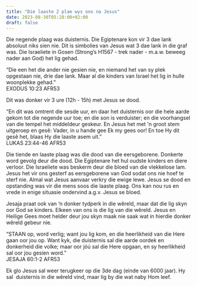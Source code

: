 ```yaml
---
title: "Die laaste 2 plae wys ons na Jesus"
date: 2023-08-30T05:28:00+02:00
draft: false
---
```

<html>
 <head></head>
 <body>
  <p>Die negende plaag was duisternis. Die Egiptenare kon vir 3 dae lank absoluut niks sien nie. Dit is simbolies van Jesus wat 3 dae lank in die graf was. Die Israeliete in Gosen (Strong’s H1567 - trek nader - m.a.w. beweeg nader aan God) het lig gehad.</p>
  <p>“Die een het die ander nie gesien nie, en niemand het van sy plek opgestaan nie, drie dae lank. Maar al die kinders van Israel het lig in hulle woonplekke gehad.”<br>‭‭EXODUS‬ ‭10‬:‭23‬ ‭AFR53‬‬</p>
  <p>Dit was donker vir 3 ure (12h - 15h) met Jesus se dood.</p>
  <p>“En dit was omtrent die sesde uur, en daar het duisternis oor die hele aarde gekom tot die negende uur toe; en die son is verduister; en die voorhangsel van die tempel het middeldeur geskeur. En Jesus het met 'n groot stem uitgeroep en gesê: Vader, in u hande gee Ek my gees oor! En toe Hy dit gesê het, blaas Hy die laaste asem uit.”<br>‭‭LUKAS‬ ‭23‬:‭44‬-‭46‬ ‭AFR53‬‬</p>
  <p>Die tiende en laaste plaag was die dood van die eersgeborene. Donkerte word gevolg deur die dood. Die Egiptenare het hul oudste kinders en diere verloor. Die Israeliete was beskerm deur die bloed van die vlekkelose lam. Jesus het vir ons gesterf as eersgeborene van God sodat ons nie hoef te sterf nie. Almal wat Jesus aanvaar verkry die ewige lewe. Jesus se dood en opstanding was vir die mens soos die laaste plaag. Ons kan nou rus en vrede in enige situasie ondervind a.g.v. Jesus se bloed.</p>
  <p>Jesaja praat ook van ‘n donker tydperk in die wêreld, maar dat die lig skyn oor God se kinders. Elkeen van ons is die lig van die wêreld. Jesus en Heilige Gees moet helder deur jou skyn maak nie saak wat in hierdie donker wêreld gebeur nie.</p>
  <p>“STAAN op, word verlig; want jou lig kom, en die heerlikheid van die Here gaan oor jou op. Want kyk, die duisternis sal die aarde oordek en donkerheid die volke; maar oor jóú sal die Here opgaan, en sy heerlikheid sal oor jou gesien word.”<br>‭‭JESAJA‬ ‭60‬:‭1‬-‭2‬ ‭AFR53‬‬</p>
  <p>Ek glo Jesus sal weer terugkeer op die 3de dag (einde van 6000 jaar). Hy sal &nbsp;duisternis in die wêreld vind, maar lig by die wat naby Hom leef.</p>
  <p>&nbsp;</p>
  <p>&nbsp;</p>
  <p>&nbsp;</p>
  <p>&nbsp;</p>
 </body>
</html>